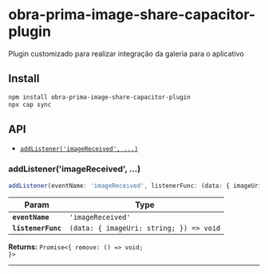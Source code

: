 # obra-prima-image-share-capacitor-plugin

Plugin customizado para realizar integração da galeria para o aplicativo

## Install

```bash
npm install obra-prima-image-share-capacitor-plugin
npx cap sync
```

## API

<docgen-index>

* [`addListener('imageReceived', ...)`](#addlistenerimagereceived-)

</docgen-index>

<docgen-api>
<!--Update the source file JSDoc comments and rerun docgen to update the docs below-->

### addListener('imageReceived', ...)

```typescript
addListener(eventName: 'imageReceived', listenerFunc: (data: { imageUri: string; }) => void) => Promise<{ remove: () => void; }>
```

| Param              | Type                                                  |
| ------------------ | ----------------------------------------------------- |
| **`eventName`**    | <code>'imageReceived'</code>                          |
| **`listenerFunc`** | <code>(data: { imageUri: string; }) =&gt; void</code> |

**Returns:** <code>Promise&lt;{ remove: () =&gt; void; }&gt;</code>

--------------------

</docgen-api>
